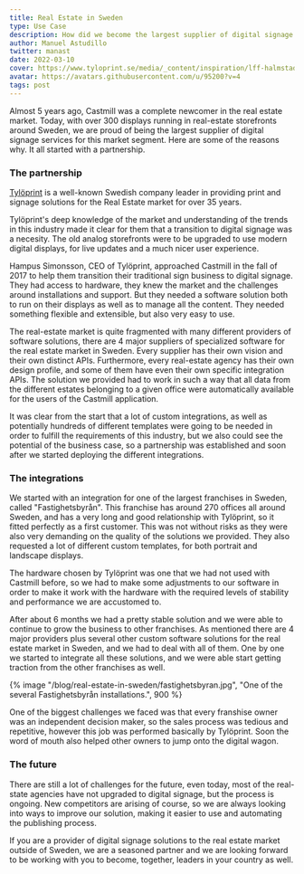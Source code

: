 ```yaml
---
title: Real Estate in Sweden
type: Use Case
description: How did we become the largest supplier of digital signage for the Real Estate market in Sweden?
author: Manuel Astudillo
twitter: manast
date: 2022-03-10
cover: https://www.tyloprint.se/media/_content/inspiration/lff-halmstad/Banner1.webp
avatar: https://avatars.githubusercontent.com/u/95200?v=4
tags: post
---
```


Almost 5 years ago, Castmill was a complete newcomer in the real estate market. Today, with over 300 displays running in real-estate storefronts around Sweden, we are proud of being the largest supplier of digital signage services for this market segment. Here are some of the reasons why. It all started with a partnership.

### The partnership

[Tylöprint](https://tyloprint.se) is a well-known Swedish company leader in providing print and signage solutions for the Real Estate market for over 35 years.

Tylöprint's deep knowledge of the market and understanding of the trends in this industry made it clear for them that a transition
to digital signage was a necesity. The old analog storefronts were to be upgraded to use modern digital displays, for live updates and a much nicer user experience.

Hampus Simonsson, CEO of Tylöprint, approached Castmill in the fall of 2017 to help them transition their traditional sign business to digital signage. They had access to hardware, they knew the market and the challenges around installations and support. But they needed a software solution both to run on their displays as well as to manage all the content. They needed something flexible and extensible, but also very easy to use.

The real-estate market is quite fragmented with many different providers of software solutions, there are 4 major suppliers of specialized software for the real estate market in Sweden. Every supplier has their own vision and their own distinct APIs. Furthermore, every real-estate agency has their own design profile, and some of them have even their own specific integration APIs. The solution we provided had to work in such a way that all data from the different estates belonging to a given office were automatically available for the users of the Castmill application.

It was clear from the start that a lot of custom integrations, as well as potentially hundreds of different templates were going to be needed in order to fulfill the requirements of this industry, but we also could see the potential of the business case, so a partnership was established and soon after we started deploying the different integrations.

### The integrations

We started with an integration for one of the largest franchises in Sweden, called "Fastighetsbyrån". This franchise has around 270 offices all around Sweden, and has a very long and good relationship with Tylöprint, so it fitted perfectly as a first customer. This was not
without risks as they were also very demanding on the quality of the solutions we provided. They also requested a lot of different custom templates, for both portrait and landscape displays.

The hardware chosen by Tylöprint was one that we had not used with Castmill before, so we had to make some adjustments to our software in order to make it work with the hardware with the required levels of stability and performance we are accustomed to.

After about 6 months we had a pretty stable solution and we were able to continue to grow the business to other franchises. As mentioned there are 4 major providers plus several other custom software solutions for the real estate market in Sweden, and we had to deal with all of them. One by one we started to integrate all these solutions, and we were able start getting traction from the other franchises as well.

{% image "/blog/real-estate-in-sweden/fastighetsbyran.jpg", "One of the several Fastighetsbyrån installations.", 900 %}

One of the biggest challenges we faced was that every franshise owner was an independent decision maker, so the sales process was
tedious and repetitive, however this job was performed basically by Tylöprint. Soon the word of mouth also helped other owners to jump onto the digital wagon.

### The future

There are still a lot of challenges for the future, even today, most of the real-state agencies have not upgraded to digital signage, but the process is ongoing. New competitors are arising of course, so we are always looking into ways to improve our solution, making it easier
to use and automating the publishing process.

If you are a provider of digital signage solutions to the real estate market outside of Sweden, we are a seasoned partner and we are looking forward to be working with you to become, together, leaders in your country as well.
